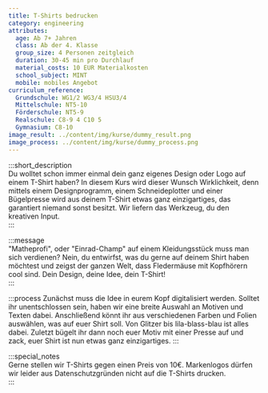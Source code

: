 ```yaml
---
title: T-Shirts bedrucken
category: engineering
attributes:
  age: Ab 7+ Jahren
  class: Ab der 4. Klasse
  group_size: 4 Personen zeitgleich
  duration: 30-45 min pro Durchlauf
  material_costs: 10 EUR Materialkosten
  school_subject: MINT
  mobile: mobiles Angebot
curriculum_reference:
  Grundschule: WG1/2 WG3/4 HSU3/4  
  Mittelschule: NT5-10
  Förderschule: NT5-9   
  Realschule: C8-9 4 C10 5
  Gymnasium: C8-10
image_result: ../content/img/kurse/dummy_result.png
image_process: ../content/img/kurse/dummy_process.png
---
```

:::short_description  
Du wolltet schon immer einmal dein ganz eigenes Design oder Logo auf einem T-Shirt haben? In diesem Kurs wird dieser Wunsch Wirklichkeit, denn mittels einem Designprogramm, einem Schneideplotter und einer Bügelpresse wird aus deinem T-Shirt etwas ganz einzigartiges, das garantiert niemand sonst besitzt. Wir liefern das Werkzeug, du den kreativen Input.            
:::

:::message  
"Matheprofi", oder "Einrad-Champ" auf einem Kleidungsstück muss man sich verdienen? Nein, du entwirfst, was du gerne auf deinem Shirt haben möchtest und zeigst der ganzen Welt, dass Fledermäuse mit Kopfhörern cool sind. Dein Design, deine Idee, dein T-Shirt!    
:::  

:::process
Zunächst muss die Idee in eurem Kopf digitalisiert werden. Solltet ihr unentschlossen sein, haben wir eine breite Auswahl an Motiven und Texten dabei. Anschließend könnt ihr aus verschiedenen Farben und Folien auswählen, was auf euer Shirt soll. Von Glitzer bis lila-blass-blau ist alles dabei. Zuletzt bügelt ihr dann noch euer Motiv mit einer Presse auf und zack, euer Shirt ist nun etwas ganz einzigartiges.
:::

:::special_notes  
Gerne stellen wir T-Shirts gegen einen Preis von 10€. Markenlogos dürfen wir leider aus Datenschutzgründen nicht auf die T-Shirts drucken.      
:::
